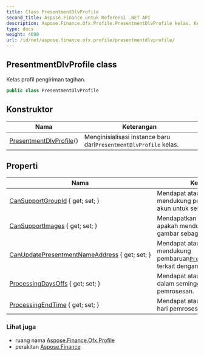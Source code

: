 ```yaml
---
title: Class PresentmentDlvProfile
second_title: Aspose.Finance untuk Referensi .NET API
description: Aspose.Finance.Ofx.Profile.PresentmentDlvProfile kelas. Kelas profil pengiriman tagihan.
type: docs
weight: 4690
url: /id/net/aspose.finance.ofx.profile/presentmentdlvprofile/
---
```

## PresentmentDlvProfile class

Kelas profil pengiriman tagihan.

```csharp
public class PresentmentDlvProfile
```

## Konstruktor

| Nama | Keterangan |
| --- | --- |
| [PresentmentDlvProfile](presentmentdlvprofile/)() | Menginisialisasi instance baru dari`PresentmentDlvProfile` kelas. |

## Properti

| Nama | Keterangan |
| --- | --- |
| [CanSupportGroupId](../../aspose.finance.ofx.profile/presentmentdlvprofile/cansupportgroupid/) { get; set; } | Mendapat atau menyetel apakah mendukung permintaan informasi akun untuk sekelompok pengguna. |
| [CanSupportImages](../../aspose.finance.ofx.profile/presentmentdlvprofile/cansupportimages/) { get; set; } | Mendapatkan atau menyetel apakah mendukung pengiriman gambar sebagai MIME multibagian. |
| [CanUpdatePresentmentNameAddress](../../aspose.finance.ofx.profile/presentmentdlvprofile/canupdatepresentmentnameaddress/) { get; set; } | Mendapat atau mengatur apakah mendukung pembaruan[`PresentmentNameAddress`](../../aspose.finance.ofx/presentmentnameaddress/) terkait dengan tagihan tertentu, |
| [ProcessingDaysOffs](../../aspose.finance.ofx.profile/presentmentdlvprofile/processingdaysoffs/) { get; set; } | Mendapat atau menetapkan hari dalam seminggu saat tidak ada pemrosesan. |
| [ProcessingEndTime](../../aspose.finance.ofx.profile/presentmentdlvprofile/processingendtime/) { get; set; } | Mendapat atau menyetel waktu hari pemrosesan hari itu berakhir. |

### Lihat juga

* ruang nama [Aspose.Finance.Ofx.Profile](../../aspose.finance.ofx.profile/)
* perakitan [Aspose.Finance](../../)


